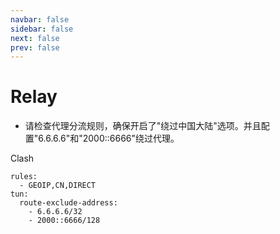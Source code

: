 ```yaml
---
navbar: false
sidebar: false
next: false
prev: false
---
```


# Relay

- 请检查代理分流规则，确保开启了"绕过中国大陆"选项。并且配置"6.6.6.6"和"2000::6666"绕过代理。

Clash

```
rules:
  - GEOIP,CN,DIRECT
tun:
  route-exclude-address:
    - 6.6.6.6/32
    - 2000::6666/128
```
